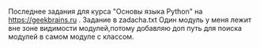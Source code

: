 Последнее задания для курса "Основы языка Python" на https://geekbrains.ru .
Задание в zadacha.txt
Один модуль у меня лежит вне зоне видимости модулей,потому добавляю доп путь для поиска модулей в самом модуле с классом.
